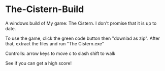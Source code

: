 # The-Cistern-Build
A windows build of My game: The Cistern. I don't promise that it is up to date. 

To use the game, click the green code button then "downlad as zip". After that, extract the files and run "The Cistern.exe" 

Controlls:
arrow keys to move
c to slash
shift to walk

See if you can get a high score!
